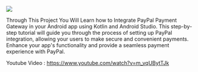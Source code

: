 <img src="https://img.youtube.com/vi/GMySZthJCAg/maxresdefault.jpg"></img>

Through This Project You Will Learn how to Integrate PayPal Payment Gateway in your Android app using Kotlin and Android Studio.
This step-by-step tutorial will guide you through the process of setting up PayPal integration, allowing your users to make secure and convenient payments. Enhance your app's functionality and provide a seamless payment experience with PayPal.

Youtube Video : https://www.youtube.com/watch?v=m_vqUBytTJk
